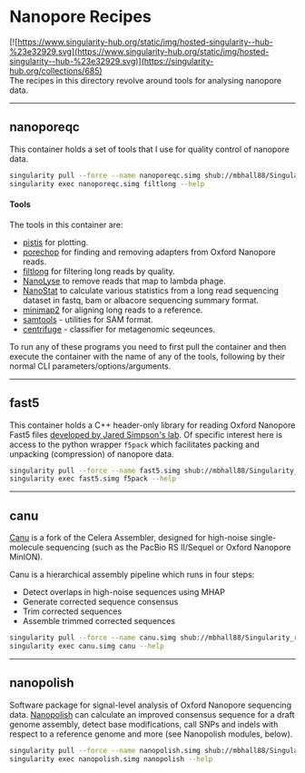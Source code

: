 # Nanopore Recipes
[![https://www.singularity-hub.org/static/img/hosted-singularity--hub-%23e32929.svg](https://www.singularity-hub.org/static/img/hosted-singularity--hub-%23e32929.svg)](https://singularity-hub.org/collections/685)  
The recipes in this directory revolve around tools for analysing nanopore
data.

---

## nanoporeqc
This container holds a set of tools that I use for quality control of nanopore
data.

```sh
singularity pull --force --name nanoporeqc.simg shub://mbhall88/Singularity_recipes:nanoporeqc
singularity exec nanoporeqc.simg filtlong --help
```

#### Tools
The tools in this container are:
  * [pistis](https://github.com/mbhall88/pistis) for plotting.
  * [porechop](https://github.com/rrwick/Porechop) for finding and removing adapters from Oxford Nanopore reads.
  * [filtlong](https://github.com/rrwick/Filtlong) for filtering long reads by quality.
  * [NanoLyse](https://github.com/wdecoster/nanolyse) to remove reads that map to lambda phage.
  * [NanoStat](https://github.com/wdecoster/nanostat) to calculate various statistics from a long read sequencing dataset in fastq, bam or albacore sequencing summary format.
  * [minimap2](https://github.com/lh3/minimap2) for aligning long reads to a reference.
  * [samtools](http://www.htslib.org/doc/samtools.html) - utilities for SAM format.
  * [centrifuge](https://github.com/infphilo/centrifuge) - classifier for metagenomic seqeunces.

To run any of these programs you need to first pull the container and then
execute the container with the name of any of the tools, following by their
normal CLI parameters/options/arguments.

---

## fast5
This container holds a C++ header-only library for reading Oxford Nanopore Fast5
files [developed by Jared Simpson's lab](https://github.com/mateidavid/fast5).
Of specific interest here is access to the python wrapper `f5pack` which
facilitates packing and unpacking (compression) of nanopore data.

```sh
singularity pull --force --name fast5.simg shub://mbhall88/Singularity_recipes:fast5
singularity exec fast5.simg f5pack --help
```

---

## canu
[Canu](https://github.com/marbl/canu) is a fork of the Celera Assembler, designed for high-noise single-molecule sequencing (such as the PacBio RS II/Sequel or Oxford Nanopore MinION).

Canu is a hierarchical assembly pipeline which runs in four steps:

* Detect overlaps in high-noise sequences using MHAP
* Generate corrected sequence consensus
* Trim corrected sequences
* Assemble trimmed corrected sequences

```sh
singularity pull --force --name canu.simg shub://mbhall88/Singularity_recipes:canu
singularity exec canu.simg canu --help
```

---

## nanopolish
Software package for signal-level analysis of Oxford Nanopore sequencing data. [Nanopolish](https://github.com/jts/nanopolish) can calculate an improved consensus sequence for a draft genome assembly, detect base modifications, call SNPs and indels with respect to a reference genome and more (see Nanopolish modules, below).

```sh
singularity pull --force --name nanopolish.simg shub://mbhall88/Singularity_recipes:nanopolish
singularity exec nanopolish.simg nanopolish --help
```
